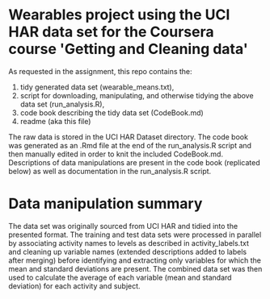 
# Wearables project using the UCI HAR data set for the Coursera course 'Getting and Cleaning data'

As requested in the assignment, this repo contains the:
1) tidy generated data set (wearable_means.txt),
2) script for downloading, manipulating, and otherwise tidying the above data set (run_analysis.R),
3) code book describing the tidy data set (CodeBook.md)
4) readme (aka this file)

The raw data is stored in the UCI HAR Dataset directory. The code book was generated as an .Rmd file at the end of the run_analysis.R script and then manually edited in order to knit the included CodeBook.md. Descriptions of data manipulations are present in the code book (replicated below) as well as documentation in the run_analysis.R script. 

# Data manipulation summary
The data set was originally sourced from UCI HAR and tidied into the presented format. The training and test data sets were processed in parallel by associating activity names to levels as described in activity_labels.txt and cleaning up variable names (extended descriptions added to labels after merging) before identifying and extracting only variables for which the mean and standard deviations are present. The combined data set was then used to calculate the average of each variable (mean and standard deviation) for each activity and subject.